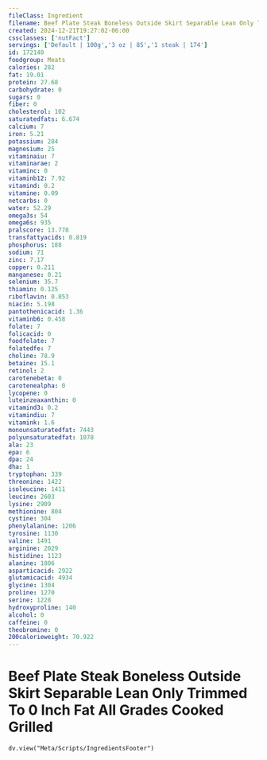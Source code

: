 ```yaml
---
fileClass: Ingredient
filename: Beef Plate Steak Boneless Outside Skirt Separable Lean Only Trimmed To 0 Inch Fat All Grades Cooked Grilled
created: 2024-12-21T19:27:02-06:00
cssclasses: ['nutFact']
servings: ['Default | 100g','3 oz | 85','1 steak | 174']
id: 172140
foodgroup: Meats
calories: 282
fat: 19.01
protein: 27.68
carbohydrate: 0
sugars: 0
fiber: 0
cholesterol: 102
saturatedfats: 6.674
calcium: 7
iron: 5.21
potassium: 284
magnesium: 25
vitaminaiu: 7
vitaminarae: 2
vitaminc: 0
vitaminb12: 7.92
vitamind: 0.2
vitamine: 0.09
netcarbs: 0
water: 52.29
omega3s: 54
omega6s: 935
pralscore: 13.778
transfattyacids: 0.819
phosphorus: 188
sodium: 71
zinc: 7.17
copper: 0.211
manganese: 0.21
selenium: 35.7
thiamin: 0.125
riboflavin: 0.853
niacin: 5.198
pantothenicacid: 1.36
vitaminb6: 0.458
folate: 7
folicacid: 0
foodfolate: 7
folatedfe: 7
choline: 78.9
betaine: 15.1
retinol: 2
carotenebeta: 0
carotenealpha: 0
lycopene: 0
luteinzeaxanthin: 0
vitamind3: 0.2
vitamindiu: 7
vitamink: 1.6
monounsaturatedfat: 7443
polyunsaturatedfat: 1078
ala: 23
epa: 6
dpa: 24
dha: 1
tryptophan: 339
threonine: 1422
isoleucine: 1411
leucine: 2603
lysine: 2909
methionine: 804
cystine: 304
phenylalanine: 1206
tyrosine: 1130
valine: 1491
arginine: 2029
histidine: 1123
alanine: 1806
asparticacid: 2922
glutamicacid: 4934
glycine: 1304
proline: 1270
serine: 1228
hydroxyproline: 140
alcohol: 0
caffeine: 0
theobromine: 0
200calorieweight: 70.922
---
```


# Beef Plate Steak Boneless Outside Skirt Separable Lean Only Trimmed To 0 Inch Fat All Grades Cooked Grilled

```dataviewjs
dv.view("Meta/Scripts/IngredientsFooter")
```